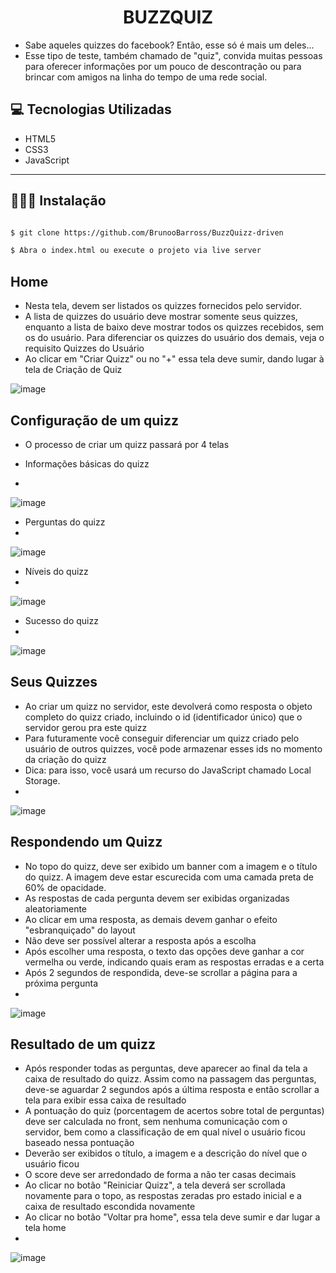 <p align="center">
    <h1 align="center">
        BUZZQUIZ
    </h1>
</p>

 - Sabe aqueles quizzes do facebook? Então, esse só é mais um deles...
 - Esse tipo de teste, também chamado de "quiz", convida muitas pessoas para oferecer informações por um pouco de descontração ou para brincar com amigos na linha do tempo de uma rede social.


## 💻 Tecnologias Utilizadas

- HTML5
- CSS3
- JavaScript

---

## 👨🏻‍💻 Instalação

```bash

$ git clone https://github.com/BrunooBarross/BuzzQuizz-driven

$ Abra o index.html ou execute o projeto via live server

```

## Home

- Nesta tela, devem ser listados os quizzes fornecidos pelo servidor.
- A lista de quizzes do usuário deve mostrar somente seus quizzes, enquanto a lista de baixo deve mostrar todos os quizzes recebidos, sem os do usuário. Para diferenciar os quizzes do usuário dos demais, veja o requisito Quizzes do Usuário
- Ao clicar em "Criar Quizz" ou no "+" essa tela deve sumir, dando lugar à tela de Criação de Quiz

![image](https://user-images.githubusercontent.com/91610976/205403482-123a30f5-fc4a-4b3d-b6b0-978e50c013c6.png)

## Configuração de um quizz

- O processo de criar um quizz passará por 4 telas

- Informações básicas do quizz  
- 
![image](https://user-images.githubusercontent.com/91610976/205403489-9ac8e76d-1c16-4341-9daf-a34d498785c7.png)

- Perguntas do quizz
- 
![image](https://user-images.githubusercontent.com/91610976/205403492-6c26da45-4785-4662-a50f-4801a14e502b.png)

- Níveis do quizz
- 
![image](https://user-images.githubusercontent.com/91610976/205403495-927ae114-b33e-497a-8bbf-7032359d11fe.png)

- Sucesso do quizz
- 
![image](https://user-images.githubusercontent.com/91610976/205403499-39590ec7-58b6-4e31-ab0f-a82f0d471cc9.png)

## Seus Quizzes

- Ao criar um quizz no servidor, este devolverá como resposta o objeto completo do quizz criado, incluindo o id (identificador único) que o servidor gerou pra este quizz
- Para futuramente você conseguir diferenciar um quizz criado pelo usuário de outros quizzes, você pode armazenar esses ids no momento da criação do quizz
- Dica: para isso, você usará um recurso do JavaScript chamado Local Storage.
- 
![image](https://user-images.githubusercontent.com/91610976/205403504-78aba7fc-a089-4514-8a2a-68caadd3e26a.png)

## Respondendo um Quizz

- No topo do quizz, deve ser exibido um banner com a imagem e o título do quizz. A imagem deve estar escurecida com uma camada preta de 60% de opacidade.
- As respostas de cada pergunta devem ser exibidas organizadas aleatoriamente
- Ao clicar em uma resposta, as demais devem ganhar o efeito "esbranquiçado" do layout
- Não deve ser possível alterar a resposta após a escolha
- Após escolher uma resposta, o texto das opções deve ganhar a cor vermelha ou verde, indicando quais eram as respostas erradas e a certa
- Após 2 segundos de respondida, deve-se scrollar a página para a próxima pergunta
- 
![image](https://user-images.githubusercontent.com/91610976/205403510-e250f350-1f0b-49f8-a50f-b590bbe5b7d2.png)

## Resultado de um quizz

- Após responder todas as perguntas, deve aparecer ao final da tela a caixa de resultado do quizz. Assim como na passagem das perguntas, deve-se aguardar 2 segundos após a última resposta e então scrollar a tela para exibir essa caixa de resultado
- A pontuação do quiz (porcentagem de acertos sobre total de perguntas) deve ser calculada no front, sem nenhuma comunicação com o servidor, bem como a classificação de em qual nível o usuário ficou baseado nessa pontuação
- Deverão ser exibidos o título, a imagem e a descrição do nível que o usuário ficou
- O score deve ser arredondado de forma a não ter casas decimais
- Ao clicar no botão "Reiniciar Quizz", a tela deverá ser scrollada novamente para o topo, as respostas zeradas pro estado inicial e a caixa de resultado escondida novamente
- Ao clicar no botão "Voltar pra home", essa tela deve sumir e dar lugar a tela home
- 
![image](https://user-images.githubusercontent.com/91610976/205403518-0b5192fd-6efb-4a66-8b4d-59d7fc714ef9.png)

